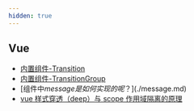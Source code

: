 ```yaml
---
hidden: true
---
```


## Vue
* [内置组件-Transition](./内置组件-Transition.md)
* [内置组件-TransitionGroup](./内置组件-TransitionGroup.md)
* [组件中$message是如何实现的呢？](./$message.md)
* [vue 样式穿透（deep）与 scope 作用域隔离的原理](./vue-deep-scope.md)
